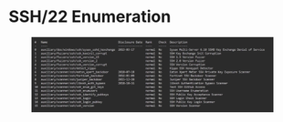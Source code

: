 # SSH/22 Enumeration

<figure><img src="../../../../../.gitbook/assets/image (2) (1) (1) (1).png" alt=""><figcaption></figcaption></figure>
